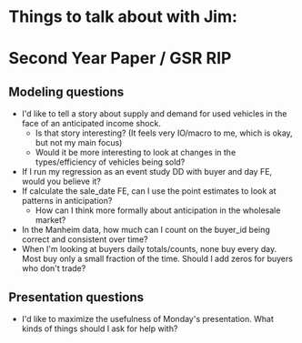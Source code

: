 # Things to talk about with Jim:

# Second Year Paper / GSR RIP
## Modeling questions
- I'd like to tell a story about supply and demand for used vehicles in the face of an anticipated income shock.
    - Is that story interesting?  (It feels very IO/macro to me, which is okay, but not my main focus)
    - Would it be more interesting to look at changes in the types/efficiency of vehicles being sold?
- If I run my regression as an event study DD with buyer and day FE, would you believe it?
- If calculate the sale_date FE, can I use the point estimates to look at patterns in anticipation?
    - How can I think more formally about anticipation in the wholesale market?
- In the Manheim data, how much can I count on the buyer_id being correct and consistent over time?
- When I'm looking at buyers daily totals/counts, none buy every day. Most buy only a small fraction of the time. Should I add zeros for buyers who don't trade?


## Presentation questions
- I'd like to maximize the usefulness of Monday's presentation. What kinds of things should I ask for help with?
